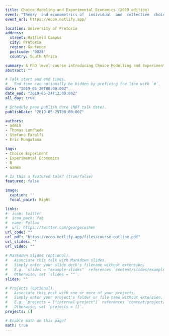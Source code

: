 ```yaml
---
title: Choice Modeling and Experimental Economics (2019 edition)
event: "Theory  and econometrics of  individual  and  collective  choice  analysis: choice and controlled experiments"
event_url: https://ecoo.netlify.app/

location: University of Pretoria
address:
  street: Hatfield Campus
  city: Pretoria
  region: Gautenge
  postcode: '0028'
  country: South Africa

summary: A PhD level course introducing Choice Modelling and Experimental Economics
abstract: ""

# Talk start and end times.
#   End time can optionally be hidden by prefixing the line with `#`.
date: "2019-05-20T08:00:00Z"
date_end: "2019-05-24T12:00:00Z"
all_day: true

# Schedule page publish date (NOT talk date).
publishDate: "2019-05-25T00:00:00Z"

authors: 
- admin
- Thomas Lundhede
- Stefano Farolfi
- Eric Mungatana

tags: 
- Choice Experiment
- Experimental Economics
- R
- Games

# Is this a featured talk? (true/false)
featured: false

image:
  caption: ''
  focal_point: Right

links:
#- icon: twitter
#  icon_pack: fab
#  name: Follow
#  url: https://twitter.com/georgecushen
url_code: ""
url_pdf: "https://ecoo.netlify.app/files/course-outline.pdf"
url_slides: ""
url_video: ""
 
# Markdown Slides (optional).
#   Associate this talk with Markdown slides.
#   Simply enter your slide deck's filename without extension.
#   E.g. `slides = "example-slides"` references `content/slides/example-slides.md`.
#   Otherwise, set `slides = ""`.
slides: ""

# Projects (optional).
#   Associate this post with one or more of your projects.
#   Simply enter your project's folder or file name without extension.
#   E.g. `projects = ["internal-project"]` references `content/project/deep-learning/index.md`.
#   Otherwise, set `projects = []`.
projects: []

# Enable math on this page?
math: true
---
```


